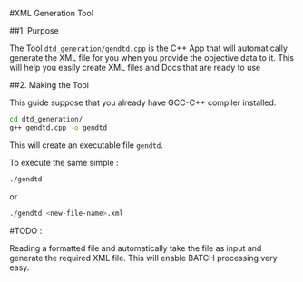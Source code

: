 #XML Generation Tool

##1. Purpose

The Tool `dtd_generation/gendtd.cpp` is the C++ App that will automatically generate the XML file for you when you provide the objective data to it. This will help you easily create XML files and Docs that are ready to use

##2. Making the Tool

This guide suppose that you already have GCC-C++ compiler installed.



```sh
cd dtd_generation/
g++ gendtd.cpp -o gendtd

```

This will create an executable file `gendtd`.

To execute the same simple :

```sh
./gendtd
```

or

```sh
./gendtd <new-file-name>.xml
```

#TODO :

Reading a formatted file and automatically take the file as input and generate the required XML file. This will enable BATCH processing very easy.
